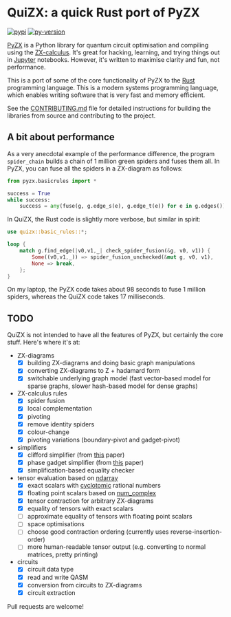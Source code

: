 # QuiZX: a quick Rust port of PyZX

[![pypi][]](https://pypi.org/project/quizx/)
[![py-version][]](https://pypi.org/project/quizx/)

  [pypi]: https://img.shields.io/pypi/v/quizx
  [py-version]: https://img.shields.io/pypi/pyversions/quizx

[PyZX](https://github.com/zxlang/pyzx) is a Python library for quantum circuit optimisation and compiling using the [ZX-calculus](https://zxcalculus.com). It's great for hacking, learning, and trying things out in [Jupyter](https://jupyter.org/) notebooks. However, it's written to maximise clarity and fun, not performance.

This is a port of some of the core functionality of PyZX to the [Rust](https://www.rust-lang.org/) programming language. This is a modern systems programming language, which enables writing software that is very fast and memory efficient.

See the [CONTRIBUTING.md](https://github.com/zxcalc/quizx/blob/master/CONTRIBUTING.md) file for detailed instructions for building the libraries from source and contributing to the project.

## A bit about performance

As a very anecdotal example of the performance difference, the program `spider_chain` builds a chain of 1 million green spiders and fuses them all. In PyZX, you can fuse all the spiders in a ZX-diagram as follows:

```python
from pyzx.basicrules import *

success = True
while success:
    success = any(fuse(g, g.edge_s(e), g.edge_t(e)) for e in g.edges())
```

In QuiZX, the Rust code is slightly more verbose, but similar in spirit:
```rust
use quizx::basic_rules::*;

loop {
    match g.find_edge(|v0,v1,_| check_spider_fusion(&g, v0, v1)) {
        Some((v0,v1,_)) => spider_fusion_unchecked(&mut g, v0, v1),
        None => break,
    };
}
```

On my laptop, the PyZX code takes about 98 seconds to fuse 1 million spiders, whereas the QuiZX code takes 17 milliseconds.

## TODO

QuiZX is not intended to have all the features of PyZX, but certainly the core stuff. Here's where it's at:

- ZX-diagrams
  - [X] building ZX-diagrams and doing basic graph manipulations
  - [X] converting ZX-diagrams to Z + hadamard form
  - [X] switchable underlying graph model (fast vector-based model for sparse graphs, slower hash-based model for dense graphs)
- ZX-calculus rules
  - [X] spider fusion
  - [X] local complementation
  - [X] pivoting
  - [X] remove identity spiders
  - [X] colour-change
  - [X] pivoting variations (boundary-pivot and gadget-pivot)
- simplifiers
  - [X] clifford simplifier (from [this](https://quantum-journal.org/papers/q-2020-06-04-279/) paper)
  - [X] phase gadget simplifier (from [this](https://journals.aps.org/pra/abstract/10.1103/PhysRevA.102.022406) paper)
  - [X] simplification-based equality checker
- tensor evaluation based on [ndarray](https://github.com/rust-ndarray/ndarray)
  - [X] exact scalars with [cyclotomic](https://en.wikipedia.org/wiki/Cyclotomic_field)
      rational numbers
  - [X] floating point scalars based on [num_complex](https://crates.io/crates/num-complex)
  - [X] tensor contraction for arbitrary ZX-diagrams
  - [X] equality of tensors with exact scalars
  - [ ] approximate equality of tensors with floating point scalars
  - [ ] space optimisations
  - [ ] choose good contraction ordering (currently uses
        reverse-insertion-order)
  - [ ] more human-readable tensor output (e.g. converting to normal matrices, pretty printing)
- circuits
  - [X] circuit data type
  - [X] read and write QASM
  - [X] conversion from circuits to ZX-diagrams
  - [X] circuit extraction

Pull requests are welcome!
